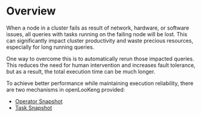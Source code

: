
# Overview

When a node in a cluster fails as result of network, hardware, or software issues, all queries with tasks running on the failing node will be lost. This can significantly impact cluster productivity and waste precious resources, especially for long running queries.

One way to overcome this is to automatically rerun those impacted queries. This reduces the need for human intervention and increases fault tolerance, but as a result, the total execution time can be much longer.

To achieve better performance while maintaining execution reliability, there are two mechanisms in openLooKeng provided:

- [Operator Snapshot](./reliable-query/operator-snapshot.md)
- [Task Snapshot](./reliable-query/task-snapshot.md)


